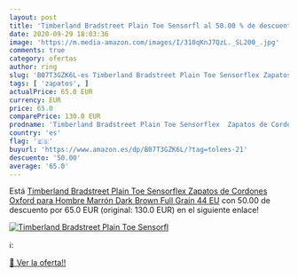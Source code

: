 ```yaml
---
layout: post
title: 'Timberland Bradstreet Plain Toe Sensorfl al 50.00 % de descuento'
date: 2020-09-29 18:03:36
image: 'https://m.media-amazon.com/images/I/310qKnJ7QzL._SL200_.jpg'
comments: true
category: ofertas
author: ring
slug: 'B07T3GZK6L-es Timberland Bradstreet Plain Toe Sensorflex Zapatos de...'
tags: [ 'zapatos', ]
actualPrice: 65.0 EUR
currency: EUR
price: 65.0
comparePrice: 130.0 EUR
prodname: 'Timberland Bradstreet Plain Toe Sensorflex  Zapatos de Cordones Oxford para Hombre  Marrón Dark Brown Full Grain  44 EU'
country: 'es'
flag: '🇪🇸'
buyurl: 'https://www.amazon.es/dp/B07T3GZK6L/?tag=tolees-21'
descuento: '50.00'
average: '65.0'
---
```


Está [Timberland Bradstreet Plain Toe Sensorflex  Zapatos de Cordones Oxford para Hombre  Marrón Dark Brown Full Grain  44 EU](https://www.amazon.es/dp/B07T3GZK6L/?tag=tolees-21) con 50.00 de descuento por 65.0 EUR (original: 130.0 EUR) en el siguiente enlace!

[![Timberland Bradstreet Plain Toe Sensorfl](https://m.media-amazon.com/images/I/310qKnJ7QzL._SL200_.jpg)](https://www.amazon.es/dp/B07T3GZK6L/?tag=tolees-21)

ℹ️:


[🛒 Ver la oferta!!](https://www.amazon.es/dp/B07T3GZK6L/?tag=tolees-21)
